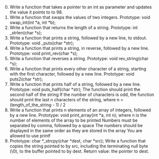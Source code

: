 0. Write a function that takes a pointer to an int as parameter and updates the value it points to to 98.
1. Write a function that swaps the values of two integers.
Prototype: void swap_int(int *a, int *b);
2. Write a function that returns the length of a string.
Prototype: int _strlen(char *s);
3. Write a function that prints a string, followed by a new line, to stdout.
Prototype: void _puts(char *str);
4. Write a function that prints a string, in reverse, followed by a new line.
Prototype: void print_rev(char *s);
5. Write a function that reverses a string.
Prototype: void rev_string(char *s);
6. Write a function that prints every other character of a string, starting with the first character, followed by a new line.
Prototype: void puts2(char *str);
7. Write a function that prints half of a string, followed by a new line.
Prototype: void puts_half(char *str);
The function should print the second half of the string
If the number of characters is odd, the function should print the last n characters of the string, where n = (length_of_the_string - 1) / 2
8. Write a function that prints n elements of an array of integers, followed by a new line.
Prototype: void print_array(int *a, int n);
where n is the number of elements of the array to be printed
Numbers must be separated by comma, followed by a space
The numbers should be displayed in the same order as they are stored in the array
You are allowed to use printf
9. Prototype: char *_strcpy(char *dest, char *src);
Write a function that copies the string pointed to by src, including the terminating null byte (\0), to the buffer pointed to by dest.
Return value: the pointer to dest.

